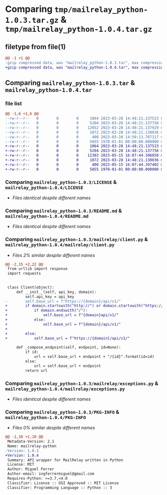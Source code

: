 # Comparing `tmp/mailrelay_python-1.0.3.tar.gz` & `tmp/mailrelay_python-1.0.4.tar.gz`

## filetype from file(1)

```diff
@@ -1 +1 @@
-gzip compressed data, was "mailrelay_python-1.0.3.tar", max compression
+gzip compressed data, was "mailrelay_python-1.0.4.tar", max compression
```

## Comparing `mailrelay_python-1.0.3.tar` & `mailrelay_python-1.0.4.tar`

### file list

```diff
@@ -1,6 +1,6 @@
--rw-r--r--   0        0        0     1064 2023-03-28 14:48:21.137523 mailrelay_python-1.0.3/LICENSE
--rw-r--r--   0        0        0     5204 2023-03-28 14:48:21.137756 mailrelay_python-1.0.3/README.md
--rw-r--r--   0        0        0    12052 2023-03-28 14:48:21.137929 mailrelay_python-1.0.3/mailrelay/client.py
--rw-r--r--   0        0        0     1072 2023-03-28 14:48:21.138036 mailrelay_python-1.0.3/mailrelay/exceptions.py
--rw-r--r--   0        0        0      400 2023-03-28 14:50:13.787117 mailrelay_python-1.0.3/pyproject.toml
--rw-r--r--   0        0        0     5855 1970-01-01 00:00:00.000000 mailrelay_python-1.0.3/PKG-INFO
+-rw-r--r--   0        0        0     1064 2023-03-28 14:48:21.137523 mailrelay_python-1.0.4/LICENSE
+-rw-r--r--   0        0        0     5204 2023-03-28 14:48:21.137756 mailrelay_python-1.0.4/README.md
+-rw-r--r--   0        0        0    12303 2023-05-15 16:07:44.396850 mailrelay_python-1.0.4/mailrelay/client.py
+-rw-r--r--   0        0        0     1072 2023-03-28 14:48:21.138036 mailrelay_python-1.0.4/mailrelay/exceptions.py
+-rw-r--r--   0        0        0      400 2023-05-15 16:07:44.397402 mailrelay_python-1.0.4/pyproject.toml
+-rw-r--r--   0        0        0     5855 1970-01-01 00:00:00.000000 mailrelay_python-1.0.4/PKG-INFO
```

### Comparing `mailrelay_python-1.0.3/LICENSE` & `mailrelay_python-1.0.4/LICENSE`

 * *Files identical despite different names*

### Comparing `mailrelay_python-1.0.3/README.md` & `mailrelay_python-1.0.4/README.md`

 * *Files identical despite different names*

### Comparing `mailrelay_python-1.0.3/mailrelay/client.py` & `mailrelay_python-1.0.4/mailrelay/client.py`

 * *Files 2% similar despite different names*

```diff
@@ -2,15 +2,22 @@
 from urllib import response
 import requests
 
 
 class Client(object):
     def __init__(self, api_key, domain):
         self.api_key = api_key
-        self.base_url = f"https://{domain}/api/v1/"
+        if domain.startswith("http://") or domain.startswith("https://"):
+            if domain.endswith("/"):
+                self.base_url = f"{domain}api/v1/"
+            else:
+                self.base_url = f"{domain}/api/v1/"
+
+        else:
+            self.base_url = f"https://{domain}/api/v1/"
 
     def _compose_endpoint(self, endpoint, id=None):
         if id:
             url = self.base_url + endpoint + "/{id}".format(id=id)
         else:
             url = self.base_url + endpoint
         return url
```

### Comparing `mailrelay_python-1.0.3/mailrelay/exceptions.py` & `mailrelay_python-1.0.4/mailrelay/exceptions.py`

 * *Files identical despite different names*

### Comparing `mailrelay_python-1.0.3/PKG-INFO` & `mailrelay_python-1.0.4/PKG-INFO`

 * *Files 0% similar despite different names*

```diff
@@ -1,10 +1,10 @@
 Metadata-Version: 2.1
 Name: mailrelay-python
-Version: 1.0.3
+Version: 1.0.4
 Summary: API wrapper for MailRelay written in Python
 License: MIT
 Author: Miguel Ferrer
 Author-email: ingferrermiguel@gmail.com
 Requires-Python: >=3.7,<4.0
 Classifier: License :: OSI Approved :: MIT License
 Classifier: Programming Language :: Python :: 3
```

